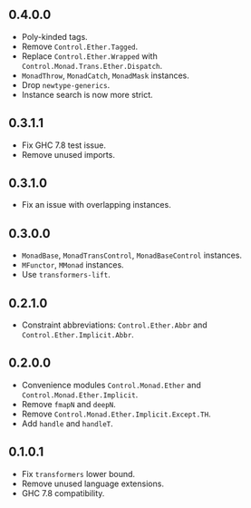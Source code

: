 0.4.0.0
-------

* Poly-kinded tags.
* Remove `Control.Ether.Tagged`.
* Replace `Control.Ether.Wrapped` with `Control.Monad.Trans.Ether.Dispatch`.
* `MonadThrow`, `MonadCatch`, `MonadMask` instances.
* Drop `newtype-generics`.
* Instance search is now more strict.


0.3.1.1
-------

* Fix GHC 7.8 test issue.
* Remove unused imports.


0.3.1.0
-------

* Fix an issue with overlapping instances.


0.3.0.0
-------

* `MonadBase`, `MonadTransControl`, `MonadBaseControl` instances.
* `MFunctor`, `MMonad` instances.
* Use `transformers-lift`.


0.2.1.0
-------

* Constraint abbreviations: `Control.Ether.Abbr` and `Control.Ether.Implicit.Abbr`.


0.2.0.0
-------

* Convenience modules `Control.Monad.Ether` and `Control.Monad.Ether.Implicit`.
* Remove `fmapN` and `deepN`.
* Remove `Control.Monad.Ether.Implicit.Except.TH`.
* Add `handle` and `handleT`.


0.1.0.1
-------

* Fix `transformers` lower bound.
* Remove unused language extensions.
* GHC 7.8 compatibility.
